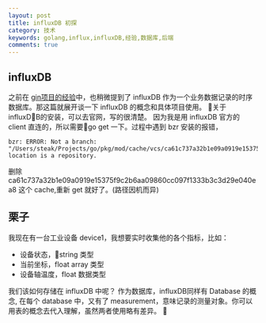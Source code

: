 ```yaml
---
layout: post
title: influxDB 初探
category: 技术
keywords: golang,influx,influxDB,经验,数据库,后端
comments: true
---
```


## influxDB

之前在 [gin项目的经验](./_posts/tech/2018-12-01-gin-project-structure.md)中，也稍微提到了 influxDB 作为一个业务数据记录的时序数据库。那这篇就展开谈一下 influxDB 的概念和具体项目使用。
关于influxDB的安装，可以去官网，写的很清楚。
因为我是用 influxDB 官方的 client 直连的，所以需要go get 一下。过程中遇到 bzr 安装的报错，
```
bzr: ERROR: Not a branch: "/Users/steak/Projects/go/pkg/mod/cache/vcs/ca61c737a32b1e09a0919e15375f9c2b6aa09860cc097f1333b3c3d29e040ea8/.bzr/branch/": location is a repository.
```
删除ca61c737a32b1e09a0919e15375f9c2b6aa09860cc097f1333b3c3d29e040ea8 这个 cache,重新 get 就好了。(路径因机而异)

## 栗子

我现在有一台工业设备 device1，我想要实时收集他的各个指标，比如：
- 设备状态，string 类型
- 当前坐标，float array 类型
- 设备轴温度，float 数据类型

我们该如何存储在 influxDB 中呢？
作为数据库，influxDB同样有 Database 的概念,
在每个 database 中，又有了 measurement，意味记录的测量对象。你可以用表的概念去代入理解，虽然两者使用略有差异。
